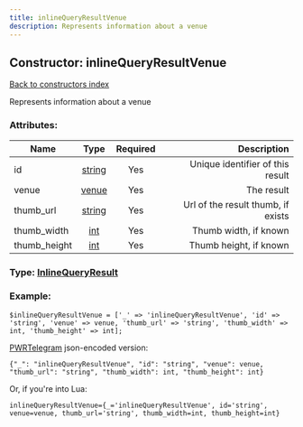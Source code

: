 ```yaml
---
title: inlineQueryResultVenue
description: Represents information about a venue
---
```

## Constructor: inlineQueryResultVenue  
[Back to constructors index](index.md)



Represents information about a venue

### Attributes:

| Name     |    Type       | Required | Description |
|----------|:-------------:|:--------:|------------:|
|id|[string](../types/string.md) | Yes|Unique identifier of this result|
|venue|[venue](../types/venue.md) | Yes|The result|
|thumb\_url|[string](../types/string.md) | Yes|Url of the result thumb, if exists|
|thumb\_width|[int](../types/int.md) | Yes|Thumb width, if known|
|thumb\_height|[int](../types/int.md) | Yes|Thumb height, if known|



### Type: [InlineQueryResult](../types/InlineQueryResult.md)


### Example:

```
$inlineQueryResultVenue = ['_' => 'inlineQueryResultVenue', 'id' => 'string', 'venue' => venue, 'thumb_url' => 'string', 'thumb_width' => int, 'thumb_height' => int];
```  

[PWRTelegram](https://pwrtelegram.xyz) json-encoded version:

```
{"_": "inlineQueryResultVenue", "id": "string", "venue": venue, "thumb_url": "string", "thumb_width": int, "thumb_height": int}
```


Or, if you're into Lua:  


```
inlineQueryResultVenue={_='inlineQueryResultVenue', id='string', venue=venue, thumb_url='string', thumb_width=int, thumb_height=int}

```


